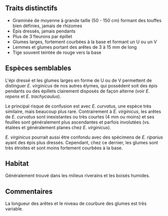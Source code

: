 
<!--

1-https://www.inaturalist.org/observations/237001393
1-https://www.inaturalist.org/observations/195687979
1-https://www.inaturalist.org/observations/66190328
2-https://www.inaturalist.org/observations/235304865
2-https://www.inaturalist.org/observations/235774643
2-https://www.inaturalist.org/observations/131816913
3-https://www.inaturalist.org/observations/138014023
1-https://www.inaturalist.org/observations/86650748

-->

## Traits distinctifs

- Graminée de moyenne à grande taille (50 - 150 cm) formant des touffes bien définies, jamais de rhizomes
- Épis dressés, jamais pendants
- Plus de 3 fleurons par épillet
- Glumes larges, fortement courbées à la base et formant un U ou un V
- Lemmes et glumes portant des arêtes de 3 à 15 mm de long
- Tige souvent teintée de rouge vers la base

## Espèces semblables

L'épi dressé et les glumes larges en forme de U ou de V permettent de distinguer _E. virginicus_ de nos autres élymes, qui possèdent soit des épis pendants ou des épillets clairement disposés de façon alterne (voir _E. repens_ et _E. trachycaulus_). 

Le principal risque de confusion est avec _E. curvatus_, une espèce très similaire, mais beaucoup plus rare. Contrairement à _E. virginicus_, les arêtes de _E. curvatus_ sont inexistantes ou très courtes (4 mm ou moins) et ses feuilles sont généralement plus ascendantes et parfois involutées (vs. étalées et généralement planes chez _E. virginicus_).

_E. virginicus_ pourrait aussi être confondu avec des spécimens de _E. riparius_ ayant des épis plus dressés. Cependant, chez ce dernier, les glumes sont très étroites et sont moins fortement courbées à la base.

## Habitat

Généralement trouvé dans les milieux riverains et les boisés humides.

## Commentaires

La longueur des arêtes et le niveau de courbure des glumes est très variable.


